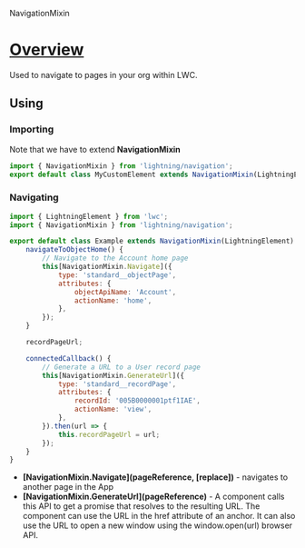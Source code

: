 NavigationMixin

# [Overview](https://developer.salesforce.com/docs/component-library/bundle/lightning-navigation/documentation)

Used to navigate to pages in your org within LWC.

## Using

### Importing

Note that we have to extend **NavigationMixin**

```javascript
import { NavigationMixin } from 'lightning/navigation';
export default class MyCustomElement extends NavigationMixin(LightningElement) {}
```

### Navigating

```javascript
import { LightningElement } from 'lwc';
import { NavigationMixin } from 'lightning/navigation';

export default class Example extends NavigationMixin(LightningElement) {
    navigateToObjectHome() {
        // Navigate to the Account home page
        this[NavigationMixin.Navigate]({
            type: 'standard__objectPage',
            attributes: {
                objectApiName: 'Account',
                actionName: 'home',
            },
        });
    }

    recordPageUrl;

    connectedCallback() {
        // Generate a URL to a User record page
        this[NavigationMixin.GenerateUrl]({
            type: 'standard__recordPage',
            attributes: {
                recordId: '005B0000001ptf1IAE',
                actionName: 'view',
            },
        }).then(url => {
            this.recordPageUrl = url;
        });
    }
}
```

- **[NavigationMixin.Navigate](pageReference, [replace])** - navigates to another page in the App
- **\[NavigationMixin.GenerateUrl](pageReference)** - A component calls this API to get a promise that resolves to the resulting URL. The component can use the URL in the href attribute of an anchor. It can also use the URL to open a new window using the window.open(url) browser API.